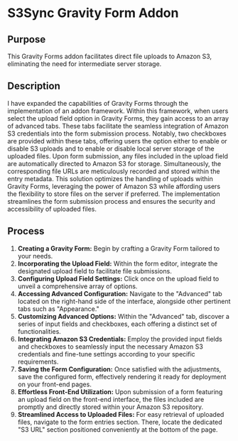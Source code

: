 # S3Sync Gravity Form Addon

## Purpose
  This Gravity Forms addon facilitates direct file uploads to Amazon S3, eliminating the need for intermediate server storage.

## Description
  I have expanded the capabilities of Gravity Forms through the implementation of an addon framework. Within this framework, when users select the upload field option in Gravity Forms, they gain access to an array of advanced tabs. These tabs facilitate the seamless integration of Amazon S3 credentials into the form submission process.
  Notably, two checkboxes are provided within these tabs, offering users the option either to enable or disable S3 uploads and to enable or disable local server storage of the uploaded files. Upon form submission, any files included in the upload field are automatically directed to Amazon S3 for storage. Simultaneously, the corresponding file URLs are meticulously recorded and stored within the entry metadata.
  This solution optimizes the handling of uploads within Gravity Forms, leveraging the power of Amazon S3 while affording users the flexibility to store files on the server if preferred. The implementation streamlines the form submission process and ensures the security and accessibility of uploaded files.


## Process 
1. **Creating a Gravity Form:** Begin by crafting a Gravity Form tailored to your needs.
2. **Incorporating the Upload Field:** Within the form editor, integrate the designated upload field to facilitate file submissions.
3. **Configuring Upload Field Settings:** Click once on the upload field to unveil a comprehensive array of options.
4. **Accessing Advanced Configuration:** Navigate to the "Advanced" tab located on the right-hand side of the interface, alongside other pertinent tabs such as "Appearance."
5. **Customizing Advanced Options:** Within the "Advanced" tab, discover a series of input fields and checkboxes, each offering a distinct set of functionalities.
6. **Integrating Amazon S3 Credentials:** Employ the provided input fields and checkboxes to seamlessly input the necessary Amazon S3 credentials and fine-tune settings according to your specific requirements.
7. **Saving the Form Configuration:** Once satisfied with the adjustments, save the configured form, effectively rendering it ready for deployment on your front-end pages.
8. **Effortless Front-End Utilization:** Upon submission of a form featuring an upload field on the front-end interface, the files included are promptly and directly stored within your Amazon S3 repository.
9. **Streamlined Access to Uploaded Files:** For easy retrieval of uploaded files, navigate to the form entries section. There, locate the dedicated "S3 URL" section positioned conveniently at the bottom of the page.
